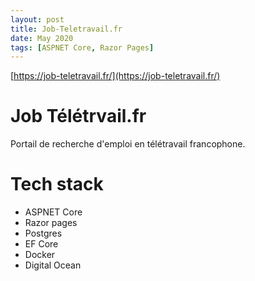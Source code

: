 ```yaml
---
layout: post
title: Job-Teletravail.fr
date: May 2020
tags: [ASPNET Core, Razor Pages]
---
```


[https://job-teletravail.fr/](https://job-teletravail.fr/)

# Job Télétrvail.fr
Portail de recherche d'emploi en télétravail francophone.

# Tech stack
- ASPNET Core
- Razor pages
- Postgres
- EF Core
- Docker
- Digital Ocean
